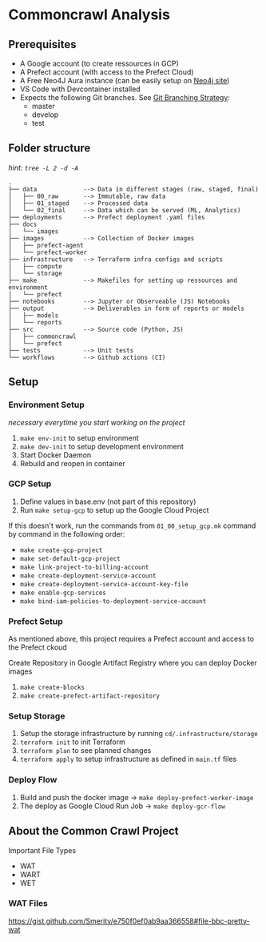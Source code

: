 # Commoncrawl Analysis

## Prerequisites
- A Google account (to create ressources in GCP)
- A Prefect account (with access to the Prefect Cloud)
- A Free Neo4J Aura instance (can be easily setup on [Neo4j site](https://console.neo4j.io/))
- VS Code with Devcontainer installed 
- Expects the following Git branches. See [Git Branching Strategy](https://github.com/m-p-esser/common_crawl/blob/master/docs/images/Data_Engineering_Git_Branching_Strategy.png):
  - master
  - develop
  - test 

## Folder structure

*hint: `tree -L 2 -d -A`* 

```
.
├── data             --> Data in different stages (raw, staged, final)
│   ├── 00_raw       --> Immutable, raw data
│   ├── 01_staged    --> Processed data
│   └── 02_final     --> Data which can be served (ML, Analytics)
├── deployments      --> Prefect deployment .yaml files
├── docs
│   └── images
├── images           --> Collection of Docker images
│   ├── prefect-agent
│   └── prefect-worker
├── infrastructure   --> Terraform infra configs and scripts
│   ├── compute
│   └── storage
├── make             --> Makefiles for setting up ressources and environment
│   └── prefect
├── notebooks        --> Jupyter or Observeable (JS) Notebooks
├── output           --> Deliverables in form of reports or models
│   ├── models
│   └── reports
├── src              --> Source code (Python, JS)
│   ├── commoncrawl
│   └── prefect
├── tests            --> Unit tests
└── workflows        --> Github actions (CI)
```

## Setup

### Environment Setup
*necessary everytime you start working on the project*
1. `make env-init` to setup environment
2. `make dev-init` to setup development environment
3. Start Docker Daemon
4. Rebuild and reopen in container

### GCP Setup
1. Define values in base.env (not part of this repository)
2. Run `make setup-gcp` to setup up the Google Cloud Project

If this doesn't work, run the commands from `01_00_setup_gcp.mk` command by command in the following order:
- `make create-gcp-project`
- `make set-default-gcp-project`
- `make link-project-to-billing-account`
- `make create-deployment-service-account`
- `make create-deployment-service-account-key-file`
- `make enable-gcp-services`
- `make bind-iam-policies-to-deployment-service-account`

### Prefect Setup
As mentioned above, this project requires a Prefect account and access to the Prefect ckoud

Create Repository in Google Artifact Registry where you can deploy Docker images
1. `make create-blocks`
2. `make create-prefect-artifact-repository`

### Setup Storage
1. Setup the storage infrastructure by running
`cd/.infrastructure/storage`
2. `terraform init` to init Terraform
3. `terraform plan` to see planned changes
4. `terraform apply` to setup infrastructure as defined in `main.tf` files

### Deploy Flow
1. Build and push the docker image -> `make deploy-prefect-worker-image`
2. The deploy as Google Cloud Run Job -> `make deploy-gcr-flow`

## About the Common Crawl Project

Important File Types
- WAT
- WART
- WET

### WAT Files
https://gist.github.com/Smerity/e750f0ef0ab9aa366558#file-bbc-pretty-wat